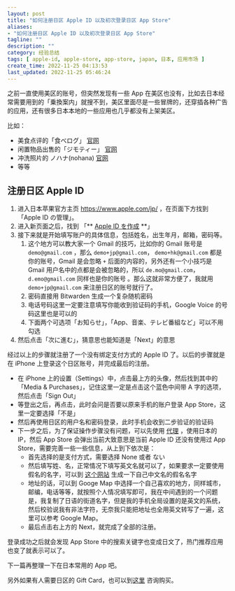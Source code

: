 ```yaml
---
layout: post
title: "如何注册日区 Apple ID 以及初次登录日区 App Store"
aliases:
- "如何注册日区 Apple ID 以及初次登录日区 App Store"
tagline: ""
description: ""
category: 经验总结
tags: [ apple-id, apple-store, app-store, japan, 日本, 应用市场 ]
create_time: 2022-11-25 04:13:53
last_updated: 2022-11-25 05:46:24
---
```


之前一直使用美区的账号，但突然发现有一些 App  在美区也没有，比如去日本经常需要用到的「乗換案内」就搜不到，美区里面尽是一些冒牌的，还穿插各种广告的应用，还有很多日本本地的一些应用也几乎都没有上架美区。

比如：

- 美食点评的「食べログ」 [官网](https://tabelog.com/)
- 闲置物品出售的「ジモティー」 [官网](https://jmty.jp/)
- 冲洗照片的 ノハナ(nohana) [官网](https://nohana.jp/)
- 等等

## 注册日区 Apple ID

1. 进入日本苹果官方主页 <https://www.apple.com/jp/> ，在页面下方找到 「Apple ID の管理」。
2. 进入新页面之后，找到 「** [Apple ID を作成](https://appleid.apple.com/account) **」
3. 接下来就是开始填写账户的具体信息，包括姓名，出生年月，邮箱，密码等。
    1. 这个地方可以教大家一个 Gmail 的技巧，比如你的 Gmail 账号是 `demo@gmail.com` ，那么 `demo+jp@gmail.com`， `demo+hk@gmail.com` 都是你的账号，Gmail 是会忽略 `+` 后面的内容的，另外还有一个小技巧是 Gmail 用户名中的点都是会被忽略的，所以 `de.mo@gmail.com`，`d.emo@gmail.com` 同样也是你的账号 。那么这就非常方便了，我就用 `demo+jp@gmail.com` 来注册日区的账号就行了。
    2. 密码直接用 Bitwarden 生成一个复杂随机密码
    3. 电话号码这里一定要注意填写你能收到验证码的手机，Google Voice 的号码这里也是可以的
    4. 下面两个可选项「お知らせ」，「App、音楽、テレビ番組など」可以不用勾选
4. 然后点击「次に進む」，猜意思也能知道是「Next」的意思

经过以上的步骤就注册了一个没有绑定支付方式的 Apple ID 了。以后的步骤就是在 iPhone 上登录这个日区账号，并完成最后的注册。

- 在 iPhone 上的设置（Settings）中，点击最上方的头像，然后找到其中的「Media & Purchases」，记住这里一定是点击这个蓝色中间带 A 字的选项，然后点击「Sign Out」
- 等登出之后，再点击，此时会问是否要以原来手机的账户登录 App Store，这里一定要选择「不是」
- 然后再使用日区的用户名和密码登录，此时手机会收到二步验证的验证码
- 下一步之后，为了保证操作步骤没有问题，可以先使用 [代理](https://board.gtk.pw) ，使用日本的 IP，然后 App Store 会弹出当前大致意思是当前 Apple ID 还没有使用过 App Store，需要完善一些一些信息，从上到下依次是：
    - 首先选择的是支付方式，需要选择 None 或者 ない
    - 然后填写姓、名，正常情况下填写英文名就可以了，如果要求一定要使用假名的名字，可以到 [这个网站](https://dokochina.com/katakana.php) 生成一下自己中文名的假名名字
    - 地址的话，可以到 Googe Map 中选择一个自己喜欢的地方，同样城市，邮编，电话等等，就按照个人情况填写即可，我在中间遇到的一个问题是，我复制了日语的街道名字，但是我的手机全局设置的是英文的系统，然后校验说我有非法字符，无奈我只能把地址也全用英文转写了一遍，这里可以参考 Google Map。
    - 最后点击右上方的 Next，就完成了全部的注册。

登录成功之后就会发现 App Store 中的搜索关键字也变成日文了，热门推荐应用也变了就表示可以了。

下一篇再整理一下在日本常用的 App 吧。

另外如果有人需要日区的 Gift Card，也可以到[这里](https://board.gtk.pw/#/register?code=6a6tPur2) 咨询购买。
